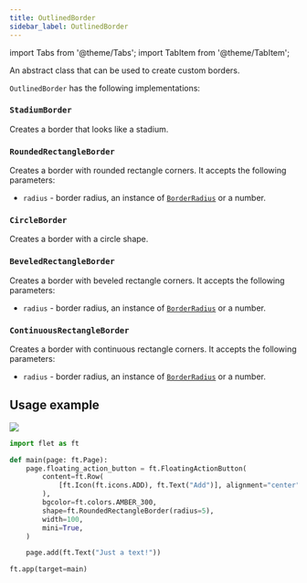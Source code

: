 ```yaml
---
title: OutlinedBorder
sidebar_label: OutlinedBorder
---
```

import Tabs from '@theme/Tabs';
import TabItem from '@theme/TabItem';

An abstract class that can be used to create custom borders. 

`OutlinedBorder` has the following implementations:

### `StadiumBorder`

Creates a border that looks like a stadium.

### `RoundedRectangleBorder`

Creates a border with rounded rectangle corners. It accepts the following parameters:

* `radius` - border radius, an instance of [`BorderRadius`](/docs/reference/types/borderradius) or a number.

### `CircleBorder`

Creates a border with a circle shape.

### `BeveledRectangleBorder`

Creates a border with beveled rectangle corners. It accepts the following parameters:

* `radius` - border radius, an instance of [`BorderRadius`](/docs/reference/types/borderradius) or a number.

### `ContinuousRectangleBorder`

Creates a border with continuous rectangle corners. It accepts the following parameters:

* `radius` - border radius, an instance of [`BorderRadius`](/docs/reference/types/borderradius) or a number.

## Usage example

<img src="/img/docs/controls/floatingactionbutton/fab-with-custom-shape.png" className="screenshot-20" />

```python
import flet as ft

def main(page: ft.Page):
    page.floating_action_button = ft.FloatingActionButton(
        content=ft.Row(
            [ft.Icon(ft.icons.ADD), ft.Text("Add")], alignment="center", spacing=5
        ),
        bgcolor=ft.colors.AMBER_300,
        shape=ft.RoundedRectangleBorder(radius=5),
        width=100,
        mini=True,
    )

    page.add(ft.Text("Just a text!"))

ft.app(target=main)
```

